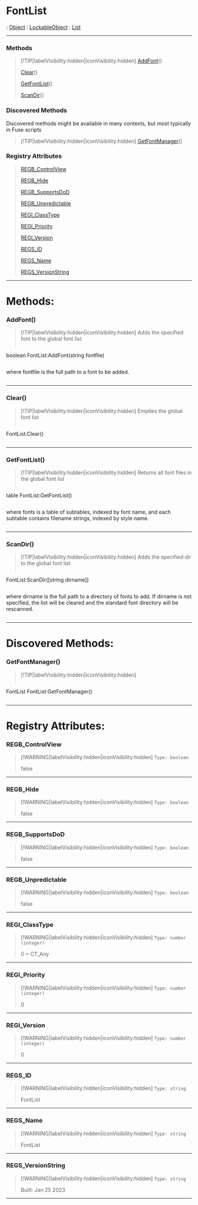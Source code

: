 # FontList
 : [Object](Object.md) : [LockableObject](LockableObject.md) : [List](List.md)
___
### Methods  
> [!TIP|labelVisibility:hidden|iconVisibility:hidden]
> [AddFont](#AddFont)()
>
> [Clear](#Clear)()
>
> [GetFontList](#GetFontList)()
>
> [ScanDir](#ScanDir)()
>
### Discovered Methods  
Discovered methods might be available in many contexts, but most typically in Fuse scripts  
> [!TIP|labelVisibility:hidden|iconVisibility:hidden]
> [GetFontManager](#GetFontManager)()
>
### Registry Attributes
> [REGB_ControlView](#REGB_ControlView)
>
> [REGB_Hide](#REGB_Hide)
>
> [REGB_SupportsDoD](#REGB_SupportsDoD)
>
> [REGB_Unpredictable](#REGB_Unpredictable)
>
> [REGI_ClassType](#REGI_ClassType)
>
> [REGI_Priority](#REGI_Priority)
>
> [REGI_Version](#REGI_Version)
>
> [REGS_ID](#REGS_ID)
>
> [REGS_Name](#REGS_Name)
>
> [REGS_VersionString](#REGS_VersionString)
>
___

# Methods: <!-- {docsify-ignore} -->

### AddFont()
> [!TIP|labelVisibility:hidden|iconVisibility:hidden]
> Adds the specified font to the global font list
>
> ```php
boolean FontList:AddFont(string fontfile)
> ```
>
> ```
where fontfile is the full path to a font to be added.
> ```
>
___

### Clear()
> [!TIP|labelVisibility:hidden|iconVisibility:hidden]
> Empties the global font list
>
> ```php
 FontList:Clear()
> ```
>
___

### GetFontList()
> [!TIP|labelVisibility:hidden|iconVisibility:hidden]
> Returns all font files in the global font list
>
> ```php
table FontList:GetFontList()
> ```
>
> ```
where fonts is a table of subtables, indexed by font name,
and each subtable contains filename strings, indexed by style name.
> ```
>
___

### ScanDir()
> [!TIP|labelVisibility:hidden|iconVisibility:hidden]
> Adds the specified dir to the global font list
>
> ```php
 FontList:ScanDir([string dirname])
> ```
>
> ```
where dirname is the full path to a directory of fonts to add.
If dirname is not specified, the list will be cleared and the standard
font directory will be rescanned.
> ```
>
___


# Discovered Methods: <!-- {docsify-ignore} -->

### GetFontManager()
> [!TIP|labelVisibility:hidden|iconVisibility:hidden]
> ```php
FontList FontList:GetFontManager()
> ```
>
___


# Registry Attributes: <!-- {docsify-ignore} -->

### REGB_ControlView
> [!WARNING|labelVisibility:hidden|iconVisibility:hidden]
> `Type: boolean`
>
> false
>
___

### REGB_Hide
> [!WARNING|labelVisibility:hidden|iconVisibility:hidden]
> `Type: boolean`
>
> false
>
___

### REGB_SupportsDoD
> [!WARNING|labelVisibility:hidden|iconVisibility:hidden]
> `Type: boolean`
>
> false
>
___

### REGB_Unpredictable
> [!WARNING|labelVisibility:hidden|iconVisibility:hidden]
> `Type: boolean`
>
> false
>
___

### REGI_ClassType
> [!WARNING|labelVisibility:hidden|iconVisibility:hidden]
> `Type: number (integer)`
>
> 0 = CT_Any
>
___

### REGI_Priority
> [!WARNING|labelVisibility:hidden|iconVisibility:hidden]
> `Type: number (integer)`
>
> 0
>
___

### REGI_Version
> [!WARNING|labelVisibility:hidden|iconVisibility:hidden]
> `Type: number (integer)`
>
> 0
>
___

### REGS_ID
> [!WARNING|labelVisibility:hidden|iconVisibility:hidden]
> `Type: string`
>
> FontList
>
___

### REGS_Name
> [!WARNING|labelVisibility:hidden|iconVisibility:hidden]
> `Type: string`
>
> FontList
>
___

### REGS_VersionString
> [!WARNING|labelVisibility:hidden|iconVisibility:hidden]
> `Type: string`
>
> Built: Jan 25 2023
>
___

